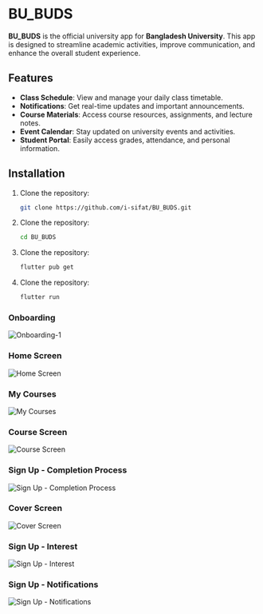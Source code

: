# BU_BUDS

**BU_BUDS** is the official university app for **Bangladesh University**. This app is designed to streamline academic activities, improve communication, and enhance the overall student experience.

## Features

- **Class Schedule**: View and manage your daily class timetable.
- **Notifications**: Get real-time updates and important announcements.
- **Course Materials**: Access course resources, assignments, and lecture notes.
- **Event Calendar**: Stay updated on university events and activities.
- **Student Portal**: Easily access grades, attendance, and personal information.

## Installation

1. Clone the repository:
   ```bash
   git clone https://github.com/i-sifat/BU_BUDS.git
2. Clone the repository:
   ```bash
   cd BU_BUDS
3. Clone the repository:
   ```bash
   flutter pub get
4. Clone the repository:
   ```bash
   flutter run

### Onboarding
![Onboarding-1](https://github.com/i-sifat/BU_BUDS/blob/main/Screenshots/Onboarding-1.png)

### Home Screen
![Home Screen](https://github.com/i-sifat/BU_BUDS/blob/main/Screenshots/Home%20Screen.png)

### My Courses
![My Courses](https://github.com/i-sifat/BU_BUDS/blob/main/Screenshots/Course%20-%20My%20Courses.png)

### Course Screen
![Course Screen](https://github.com/i-sifat/BU_BUDS/blob/main/Screenshots/Course%20Screen.png)

### Sign Up - Completion Process
![Sign Up - Completion Process](https://github.com/i-sifat/BU_BUDS/blob/main/Screenshots/Sign%20Up%20-%20Completion%20Process.png)

### Cover Screen
![Cover Screen](https://github.com/i-sifat/BU_BUDS/blob/main/Screenshots/Cover%20Screen.png)

### Sign Up - Interest
![Sign Up - Interest](https://github.com/i-sifat/BU_BUDS/blob/main/Screenshots/Sign%20Up%20-%20Interest.png)

### Sign Up - Notifications
![Sign Up - Notifications](https://github.com/i-sifat/BU_BUDS/blob/main/Screenshots/Sign%20Up%20-%20Notifictions.png)

